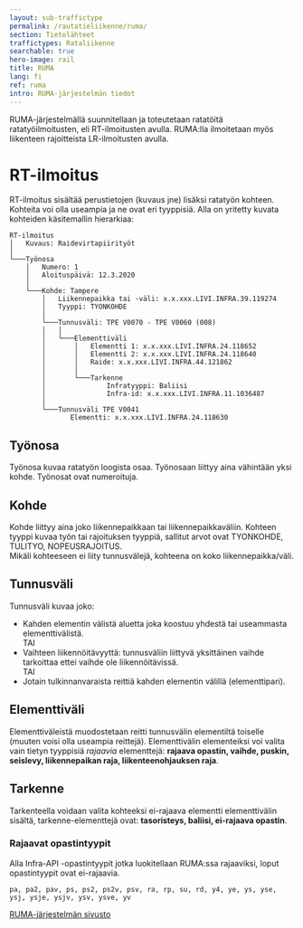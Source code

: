 ```yaml
---
layout: sub-traffictype
permalink: /rautatieliikenne/ruma/
section: Tietolähteet
traffictypes: Rataliikenne
searchable: true
hero-image: rail
title: RUMA
lang: fi
ref: ruma
intro: RUMA-järjestelmän tiedot
---
```


RUMA-järjestelmällä suunnitellaan ja toteutetaan ratatöitä ratatyöilmoitusten, eli RT-ilmoitusten avulla. RUMA:lla ilmoitetaan myös liikenteen rajoitteista LR-ilmoitusten avulla.

# RT-ilmoitus
RT-ilmoitus sisältää perustietojen (kuvaus jne) lisäksi ratatyön kohteen. Kohteita voi olla useampia ja ne ovat eri tyyppisiä. Alla on yritetty kuvata kohteiden käsitemallin hierarkiaa:
```
RT-ilmoitus
│   Kuvaus: Raidevirtapiirityöt
│
└───Työnosa
    │   Numero: 1
    │   Aloituspäivä: 12.3.2020
    │
    └───Kohde: Tampere
        │   Liikennepaikka tai -väli: x.x.xxx.LIVI.INFRA.39.119274
        │   Tyyppi: TYONKOHDE
        │
        └───Tunnusväli: TPE V0070 - TPE V0060 (008)
        │   │
        │   └───Elementtiväli
        │       │   Elementti 1: x.x.xxx.LIVI.INFRA.24.118652
        │       │   Elementti 2: x.x.xxx.LIVI.INFRA.24.118640
        │       │   Raide: x.x.xxx.LIVI.INFRA.44.121862
        │       │
        │       └───Tarkenne
        │               Infratyyppi: Baliisi
        │               Infra-id: x.x.xxx.LIVI.INFRA.11.1036487
        │
        └───Tunnusväli TPE V0041
               Elementti: x.x.xxx.LIVI.INFRA.24.118630
```

## Työnosa
Työnosa kuvaa ratatyön loogista osaa. Työnosaan liittyy aina vähintään yksi kohde. Työnosat ovat numeroituja.

## Kohde
Kohde liittyy aina joko liikennepaikkaan tai liikennepaikkaväliin. Kohteen tyyppi kuvaa työn tai rajoituksen tyyppiä, sallitut arvot ovat TYONKOHDE, TULITYO, NOPEUSRAJOITUS.  
Mikäli kohteeseen ei liity tunnusvälejä, kohteena on koko liikennepaikka/väli.

## Tunnusväli
Tunnusväli kuvaa joko:
- Kahden elementin välistä aluetta joka koostuu yhdestä tai useammasta elementtivälistä.  
TAI
- Vaihteen liikennöitävyyttä: tunnusväliin liittyvä yksittäinen vaihde tarkoittaa ettei vaihde ole 
liikennöitävissä.  
TAI
- Jotain tulkinnanvaraista reittiä kahden elementin välillä (elementtipari).

## Elementtiväli
Elementtiväleistä muodostetaan reitti tunnusvälin elementiltä toiselle (muuten voisi olla useampia reittejä). Elementtivälin elementeiksi voi valita vain tietyn tyyppisiä *rajaavia* elementtejä: **rajaava opastin, vaihde, puskin, seislevy, liikennepaikan raja, liikenteenohjauksen raja**.  

## Tarkenne
Tarkenteella voidaan valita kohteeksi ei-rajaava elementti elementtivälin sisältä, tarkenne-elementtejä ovat: **tasoristeys, baliisi, ei-rajaava opastin**.

### Rajaavat opastintyypit
Alla Infra-API -opastintyypit jotka luokitellaan RUMA:ssa rajaaviksi, loput opastintyypit ovat ei-rajaavia.
```
pa, pa2, pav, ps, ps2, ps2v, psv, ra, rp, su, rd, y4, ye, ys, yse, ysj, ysje, ysjv, ysv, ysve, yv
```

[RUMA-järjestelmän sivusto](https://tmfg.fi/fi/finrail/ruma)
